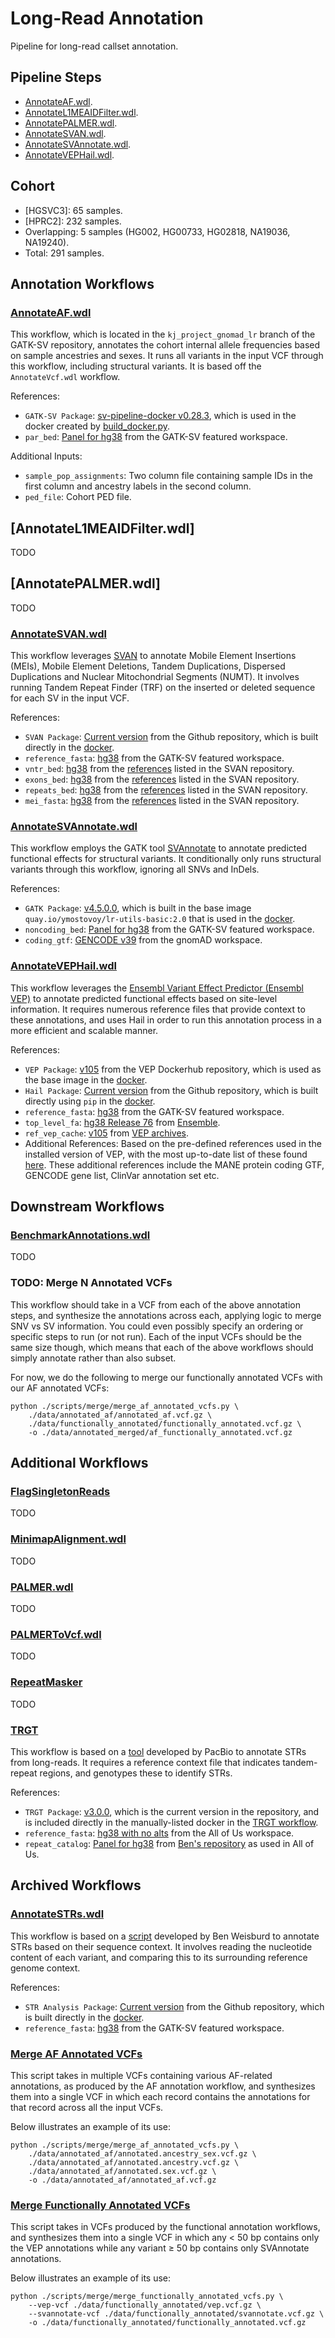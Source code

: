 # Long-Read Annotation
Pipeline for long-read callset annotation.



## Pipeline Steps
- [AnnotateAF.wdl](#annotateafwdl).
- [AnnotateL1MEAIDFilter.wdl](#annotatel1meaidfilterwdl).
- [AnnotatePALMER.wdl](#annotatepalmerwdl).
- [AnnotateSVAN.wdl](#annotatesvanwdl).
- [AnnotateSVAnnotate.wdl](#annotatesvannotatewdl).
- [AnnotateVEPHail.wdl](#annotatevephailwdl).



## Cohort
- [HGSVC3]: 65 samples.
- [HPRC2]: 232 samples.
- Overlapping: 5 samples (HG002, HG00733, HG02818, NA19036, NA19240).
- Total: 291 samples.



## Annotation Workflows
### [AnnotateAF.wdl](https://github.com/broadinstitute/gatk-sv/blob/kj_project_gnomad_lr/wdl/AnnotateAF.wdl)
This workflow, which is located in the `kj_project_gnomad_lr` branch of the GATK-SV repository, annotates the cohort internal allele frequencies based on sample ancestries and sexes. It runs all variants in the input VCF through this workflow, including structural variants. It is based off the `AnnotateVcf.wdl` workflow.

References:
- `GATK-SV Package`: [sv-pipeline-docker v0.28.3](https://github.com/broadinstitute/gatk-sv), which is used in the docker created by [build_docker.py](https://github.com/broadinstitute/gatk-sv/blob/5c4e659ba3747b1053b860ead5c0d7ff82768ea9/scripts/docker/build_docker.py).
- `par_bed`: [Panel for hg38](gs://gatk-sv-resources-public/hg38/v0/sv-resources/resources/v1/hg38.par.bed) from the GATK-SV featured workspace.

Additional Inputs:
- `sample_pop_assignments`: Two column file containing sample IDs in the first column and ancestry labels in the second column.
- `ped_file`: Cohort PED file.


## [AnnotateL1MEAIDFilter.wdl]
TODO


## [AnnotatePALMER.wdl]
TODO


### [AnnotateSVAN.wdl](wdl/AnnotateSVAN.wdl)
This workflow leverages [SVAN](https://github.com/REPBIO-LAB/SVAN) to annotate Mobile Element Insertions (MEIs), Mobile Element Deletions, Tandem Duplications, Dispersed Duplications and Nuclear Mitochondrial Segments (NUMT). It involves running  Tandem Repeat Finder (TRF) on the inserted or deleted sequence for each SV in the input VCF.

References:
- `SVAN Package`: [Current version](https://github.com/REPBIO-LAB/SVAN) from the Github repository, which is built directly in the [docker](dockerfiles/Dockerfile.AnnotateSVAN).
- `reference_fasta`: [hg38](gs://gcp-public-data--broad-references/hg38/v0/Homo_sapiens_assembly38.fasta) from the GATK-SV featured workspace.
- `vntr_bed`: [hg38](gs://fc-107e0442-e00c-4bb9-9810-bbe370bda6e5/files_kj/references/VNTR_hg38.bed) from the [references](https://zenodo.org/records/15229020/files/hg38.tar.gz) listed in the SVAN repository.
- `exons_bed`: [hg38](gs://fc-107e0442-e00c-4bb9-9810-bbe370bda6e5/files_kj/references/EXONS_hg38.bed) from the [references](https://zenodo.org/records/15229020/files/hg38.tar.gz) listed in the SVAN repository.
- `repeats_bed`: [hg38](gs://fc-107e0442-e00c-4bb9-9810-bbe370bda6e5/files_kj/references/REPEATS_hg38.bed) from the [references](https://zenodo.org/records/15229020/files/hg38.tar.gz) listed in the SVAN repository.
- `mei_fasta`: [hg38](gs://fc-107e0442-e00c-4bb9-9810-bbe370bda6e5/files_kj/references/CONSENSUS.fa) from the [references](https://zenodo.org/records/15229020/files/hg38.tar.gz) listed in the SVAN repository.


### [AnnotateSVAnnotate.wdl](wdl/AnnotateSVAnnotate.wdl)
This workflow employs the GATK tool [SVAnnotate](https://gatk.broadinstitute.org/hc/en-us/articles/30332011989659-SVAnnotate) to annotate predicted functional effects for structural variants. It conditionally only runs structural variants through this workflow, ignoring all SNVs and InDels.

References:
- `GATK Package`: [v4.5.0.0](https://github.com/broadinstitute/gatk), which is built in the base image `quay.io/ymostovoy/lr-utils-basic:2.0` that is used in the [docker](dockerfiles/Dockerfile.AnnotateSVAnnotate).
- `noncoding_bed`: [Panel for hg38](gs://gcp-public-data--broad-references/hg38/v0/sv-resources/resources/v1/noncoding.sort.hg38.bed) from the GATK-SV featured workspace.
- `coding_gtf`: [GENCODE v39](gs://talkowski-sv-gnomad-output/zero/RerunAnno/genes_grch38_annotated_4_mapped_gencode_v39.CDS.gtf) from the gnomAD workspace.


### [AnnotateVEPHail.wdl](wdl/AnnotateVEPHail.wdl)
This workflow leverages the [Ensembl Variant Effect Predictor (Ensembl VEP)](https://useast.ensembl.org/info/docs/tools/vep/index.html) to annotate predicted functional effects based on site-level information. It requires numerous reference files that provide context to these annotations, and uses Hail in order to run this annotation process in a more efficient and scalable manner.

References:
- `VEP Package`: [v105](https://github.com/REPBIO-LAB/SVAN) from the VEP Dockerhub repository, which is used as the base image in the [docker](dockerfiles/Dockerfile.AnnotateVEPHail).
- `Hail Package`: [Current version](https://github.com/REPBIO-LAB/SVAN) from the Github repository, which is built directly using `pip` in the [docker](dockerfiles/Dockerfile.AnnotateVEPHail).
- `reference_fasta`: [hg38](gs://gcp-public-data--broad-references/hg38/v0/Homo_sapiens_assembly38.fasta) from the GATK-SV featured workspace.
- `top_level_fa`: [hg38 Release 76](gs://fc-107e0442-e00c-4bb9-9810-bbe370bda6e5/files_kj/references/GRCh38.dna.toplevel.chr.fa.gz) from [Ensemble](https://ftp.ensembl.org/pub/release-76/fasta/homo_sapiens/dna/Homo_sapiens.GRCh38.dna.toplevel.fa.gz).
- `ref_vep_cache`: [v105](gs://gcp-public-data--gnomad/resources/vep/v105/homo_sapiens_merged_vep_105_GRCh38.tar.gz) from [VEP archives](https://ftp.ensembl.org/pub/release-105/variation/).
- Additional References: Based on the pre-defined references used in the installed version of VEP, with the most up-to-date list of these found [here](https://useast.ensembl.org/info/docs/tools/vep/script/vep_cache.html#cache). These additional references include the MANE protein coding GTF, GENCODE gene list, ClinVar annotation set etc.



## Downstream Workflows
### [BenchmarkAnnotations.wdl](wdl/BenchmarkAnnotations.wdl)
TODO


### TODO: Merge N Annotated VCFs
This workflow should take in a VCF from each of the above annotation steps, and synthesize the annotations across each, applying logic to merge SNV vs SV information. You could even possibly specify an ordering or specific steps to run (or not run). Each of the input VCFs should be the same size though, which means that each of the above workflows should simply annotate rather than also subset.

For now, we do the following to merge our functionally annotated VCFs with our AF annotated VCFs:
```
python ./scripts/merge/merge_af_annotated_vcfs.py \
	./data/annotated_af/annotated_af.vcf.gz \
	./data/functionally_annotated/functionally_annotated.vcf.gz \
	-o ./data/annotated_merged/af_functionally_annotated.vcf.gz
```



## Additional Workflows
### [FlagSingletonReads](wdl/FlagSingletonReads.wdl)
TODO


### [MinimapAlignment.wdl](wdl/MinimapAlignment.wdl)
TODO


### [PALMER.wdl](wdl/PALMER.wdl)
TODO


### [PALMERToVcf.wdl](wdl/PALMERToVcf.wdl)
TODO


### [RepeatMasker](wdl/RepeatMasker.wdl)
TODO


### [TRGT](wdl/TRGT.wdl)
This workflow is based on a [tool](https://github.com/PacificBiosciences/trgt) developed by PacBio to annotate STRs from long-reads. It requires a reference context file that indicates tandem-repeat regions, and genotypes these to identify STRs.

References:
- `TRGT Package`: [v3.0.0](https://github.com/PacificBiosciences/trgt), which is the current version in the repository, and is included directly in the manually-listed docker in the [TRGT workflow](wdl/TRGT.wdl).
- `reference_fasta`: [hg38 with no alts](gs://fc-8c3900db-633f-477f-96b3-fb31ae265c44/resources/references/grch38_noalt/GCA_000001405.15_GRCh38_no_alt_analysis_set.fa) from the All of Us workspace.
- `repeat_catalog`: [Panel for hg38](gs://fc-107e0442-e00c-4bb9-9810-bbe370bda6e5/files_kj/references/variation_clusters_and_isolated_TRs_v1.0.1.hg38.TRGT.bed.gz) from [Ben's repository](https://github.com/broadinstitute/tandem-repeat-catalog/releases) as used in All of Us.



## Archived Workflows
###  [AnnotateSTRs.wdl](archive/wdl/AnnotateSTRs.wdl)
This workflow is based on a [script](https://github.com/broadinstitute/str-analysis/blob/main/str_analysis/filter_vcf_to_STR_variants.py) developed by Ben Weisburd to annotate STRs based on their sequence context. It involves reading the nucleotide content of each variant, and comparing this to its surrounding reference genome context.

References:
- `STR Analysis Package`: [Current version](https://github.com/broadinstitute/str-analysis/tree/main) from the Github repository, which is built directly in the [docker](dockerfiles/Dockerfile.AnnotateSTRs).
- `reference_fasta`: [hg38](gs://gcp-public-data--broad-references/hg38/v0/Homo_sapiens_assembly38.fasta) from the GATK-SV featured workspace.


### [Merge AF Annotated VCFs](archive/scripts/merge/merge_af_annotated_vcfs.py)
This script takes in multiple VCFs containing various AF-related annotations, as produced by the AF annotation workflow, and synthesizes them into a single VCF in which each record contains the annotations for that record across all the input VCFs.

Below illustrates an example of its use:
```
python ./scripts/merge/merge_af_annotated_vcfs.py \
	./data/annotated_af/annotated.ancestry_sex.vcf.gz \
	./data/annotated_af/annotated.ancestry.vcf.gz \
	./data/annotated_af/annotated.sex.vcf.gz \
	-o ./data/annotated_af/annotated_af.vcf.gz
```


### [Merge Functionally Annotated VCFs](archive/scripts/merge/merge_functionally_annotated_vcfs.py)
This script takes in VCFs produced by the functional annotation workflows, and synthesizes them into a single VCF in which any < 50 bp contains only the VEP annotations while any variant ≥ 50 bp contains only SVAnnotate annotations.

Below illustrates an example of its use:
```
python ./scripts/merge/merge_functionally_annotated_vcfs.py \
	--vep-vcf ./data/functionally_annotated/vep.vcf.gz \
	--svannotate-vcf ./data/functionally_annotated/svannotate.vcf.gz \
	-o ./data/functionally_annotated/functionally_annotated.vcf.gz
```

